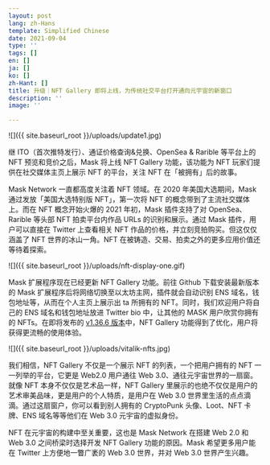 ```yaml
---
layout: post
lang: zh-Hans
template: Simplified Chinese
date: 2021-09-04
type: ''
tags: []
en: []
ja: []
ko: []
zh-Hant: []
title: 升级｜NFT Gallery 即将上线，为传统社交平台打开通向元宇宙的新窗口
description: ''
image: ''

---
```

![]({{ site.baseurl_root }}/uploads/update1.jpg)

继 ITO（首次推特发行）、通证价格查询&兑换、OpenSea & Rarible 等平台上的 NFT 预览和竞价之后，Mask 将上线 NFT Gallery 功能，该功能为 NFT 玩家们提供在社交媒体主页上展示 NFT 的平台，关注 NFT 在「被拥有」后的故事。

Mask Network 一直都高度关注着 NFT 领域。在 2020 年美国大选期间，Mask 通过发放「美国大选特别版 NFT」，第一次将 NFT 的概念带到了主流社交媒体上。而在 NFT 概念开始火爆的 2021 年初，Mask 插件支持了对 OpenSea、Rarible 等头部 NFT 拍卖平台内作品 URLs 的识别和展示。通过 Mask 插件，用户可以直接在 Twitter 上查看相关 NFT 作品的价格，并立刻竞拍购买。但这仅仅涵盖了 NFT 世界的冰山一角。NFT 在被铸造、交易、拍卖之外的更多应用价值还等待着探索。

![]({{ site.baseurl_root }}/uploads/nft-display-one.gif)

Mask 扩展程序现在已经更新 NFT Gallery 功能。前往 Github 下载安装最新版本的 Mask 扩展程序后将网络切换至以太坊主网，插件就会自动识别 ENS 域名，钱包地址等，从而在个人主页上展示出 ta 所拥有的 NFT。同时，我们欢迎用户将自己的 ENS 域名和钱包地址放进 Twitter bio 中，让其他的 MASK 用户欣赏你拥有的 NFTs。在即将发布的 [v1.36.6 版本](https://github.com/DimensionDev/Maskbook/releases/download/v1.36.6/Maskbook.chromium.zip)中，NFT Gallery 功能得到了优化，用户将获得更流畅的使用体验。

![]({{ site.baseurl_root }}/uploads/vitalik-nfts.jpg)

我们相信，NFT Gallery 不仅是一个展示 NFT 的列表，一个把用户拥有的 NFT 一一列举的平台，它更是 Web2.0 用户通往 Web 3.0、通往元宇宙世界的一扇窗。就像 NFT 本身不仅仅是艺术品一样，NFT Gallery 里展示的也绝不仅仅是用户的艺术审美品味，更是用户的个人特质，是用户在 Web 3.0 世界里生活的点点滴滴。通过这扇窗户，你可以看到别人拥有的 CryptoPunk 头像、Loot、NFT 卡牌、ENS 域名等等他们在 Web 3.0 元宇宙的虚拟身份。

NFT 在元宇宙的构建中至关重要，这也是 Mask Network 在搭建 Web 2.0 和 Web 3.0 之间桥梁时选择开发 NFT Gallery 功能的原因。Mask 希望更多用户能在 Twitter 上方便地一瞥广袤的 Web 3.0 世界，并对 Web 3.0 世界产生兴趣。